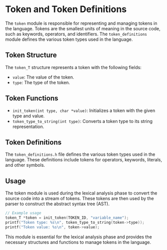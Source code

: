 # Token and Token Definitions

The `token` module is responsible for representing and managing tokens in the language. Tokens are the smallest units of meaning in the source code, such as keywords, operators, and identifiers. The `token_definitions` module defines the various token types used in the language.

## Token Structure

The `token_T` structure represents a token with the following fields:

- `value`: The value of the token.
- `type`: The type of the token.

## Token Functions

- `init_token(int type, char *value)`: Initializes a token with the given type and value.
- `token_type_to_string(int type)`: Converts a token type to its string representation.

## Token Definitions

The `token_definitions.h` file defines the various token types used in the language. These definitions include tokens for operators, keywords, literals, and other symbols.

## Usage

The token module is used during the lexical analysis phase to convert the source code into a stream of tokens. These tokens are then used by the parser to construct the abstract syntax tree (AST).

```c
// Example usage
token_T *token = init_token(TOKEN_ID, "variable_name");
printf("Token type: %s\n", token_type_to_string(token->type));
printf("Token value: %s\n", token->value);
```

This module is essential for the lexical analysis phase and provides the necessary structures and functions to manage tokens in the language.
